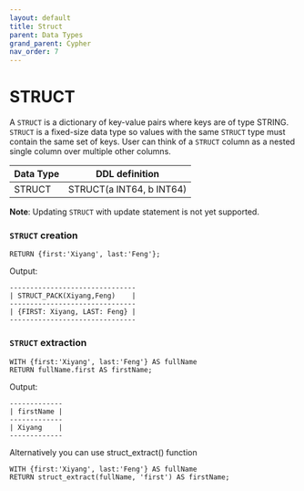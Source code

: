```yaml
---
layout: default
title: Struct
parent: Data Types
grand_parent: Cypher
nav_order: 7
---
```


# STRUCT
A `STRUCT` is a dictionary of key-value pairs where keys are of type STRING. `STRUCT` is a fixed-size data type so values with the same `STRUCT` type must contain the same set of keys. User can think of a `STRUCT` column as a nested single column over multiple other columns.

| Data Type | DDL definition
| --- | --- | 
| STRUCT | STRUCT(a INT64, b INT64) | 

**Note**: Updating `STRUCT` with update statement is not yet supported.

### `STRUCT` creation
```
RETURN {first:'Xiyang', last:'Feng'};
```
Output:
```
-------------------------------
| STRUCT_PACK(Xiyang,Feng)    |
-------------------------------
| {FIRST: Xiyang, LAST: Feng} |
-------------------------------
```

### `STRUCT` extraction
```
WITH {first:'Xiyang', last:'Feng'} AS fullName
RETURN fullName.first AS firstName;
```
Output:
```
-------------
| firstName |
-------------
| Xiyang    |
-------------
```

Alternatively you can use struct_extract() function
```
WITH {first:'Xiyang', last:'Feng'} AS fullName
RETURN struct_extract(fullName, 'first') AS firstName;
```
